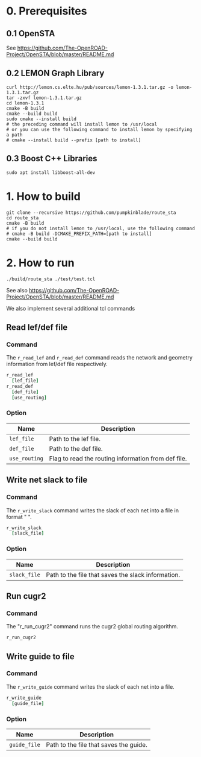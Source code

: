 # 0. Prerequisites
## 0.1 OpenSTA
See https://github.com/The-OpenROAD-Project/OpenSTA/blob/master/README.md

## 0.2 LEMON Graph Library
```shell
curl http://lemon.cs.elte.hu/pub/sources/lemon-1.3.1.tar.gz -o lemon-1.3.1.tar.gz
tar -zxvf lemon-1.3.1.tar.gz
cd lemon-1.3.1
cmake -B build
cmake --build build
sudo cmake --install build
# the preceding command will install lemon to /usr/local
# or you can use the following command to install lemon by specifying a path
# cmake --install build --prefix [path to install]
```

## 0.3 Boost C++ Libraries
```shell
sudo apt install libboost-all-dev
```

# 1. How to build
```shell
git clone --recursive https://github.com/pumpkinblade/route_sta
cd route_sta
cmake -B build
# if you do not install lemon to /usr/local, use the following command
# cmake -B build -DCMAKE_PREFIX_PATH=[path to install]
cmake --build build
```

# 2. How to run
```shell
./build/route_sta ./test/test.tcl
```

See also https://github.com/The-OpenROAD-Project/OpenSTA/blob/master/README.md

We also implement several additional tcl commands

## Read lef/def file
### Command
The `r_read_lef` and `r_read_def` command reads the network and geometry information from lef/def file respectively.
```tcl
r_read_lef
  [lef_file]
r_read_def
  [def_file]
  [use_routing]
```
### Option
| Name | Description |
| ----- | ----- |
| `lef_file` | Path to the lef file. |
| `def_file` | Path to the def file. |
| `use_routing` | Flag to read the routing information from def file. |

## Write net slack to file
### Command
The `r_write_slack` command writes the slack of each net into a file in format "<net-name> <slack>".
```tcl
r_write_slack
  [slack_file]
```
### Option
| Name | Description |
| ----- | ----- |
| `slack_file` | Path to the file that saves the slack information. |

## Run cugr2
### Command
The "r_run_cugr2" command runs the cugr2 global routing algorithm.
```tcl
r_run_cugr2
```

## Write guide to file
### Command
The `r_write_guide` command writes the slack of each net into a file.
```tcl
r_write_guide
  [guide_file]
```
### Option
| Name | Description |
| ----- | ----- |
| `guide_file` | Path to the file that saves the guide. |

